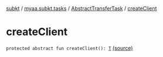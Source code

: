 [subkt](../../index.md) / [myaa.subkt.tasks](../index.md) / [AbstractTransferTask](index.md) / [createClient](./create-client.md)

# createClient

`protected abstract fun createClient(): `[`T`](-dest-dir-root-spec/index.md#T) [(source)](https://github.com/Myaamori/SubKt/blob/0.1.13/src/main/kotlin/myaa/subkt/tasks/tasks.kt#L1597)